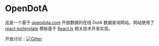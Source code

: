 # OpenDotA

这是一个基于 [opendota.com](https://www.opendota.com/) 开放数据的在线 DotA
数据查询网站。网站使用了 [react-boilerplate](https://github.com/mxstbr/react-boilerplate)
模板基于 [React.js](https://facebook.github.io/react/) 相关技术开发实现。

开放讨论：[![Gitter](https://img.shields.io/gitter/room/nwjs/nw.js.svg)](https://gitter.im/kxxoling-opendota)
